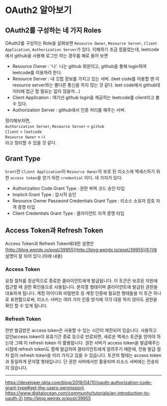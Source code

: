# OAuth2 알아보기
## OAuth2를 구성하는 네 가지 Roles
OAuth2를 구성하는 Role을 살펴보면 `Resource Owner`, `Resource Server`, `Client Application`, `Authorization Server`가 있다. 이해하기 조금 힘들었는데, leetcode에서 github을 사용해 로그인 하는 경우를 예로 들어 보면
* Resource Owner : '나'. 나는 github 회원이고, github을 통해 login하여 leetcode를 이용하려 한다.
* Resource Server : 내 깃헙 정보를 가지고 있는 서버. (leet code를 이용할 땐 이 resource server와는 별다른 통신을 하지 않는 것 같다. leet code에서 github데이터에 접근 할 필요는 없지 않을까...)
* Client Application : 여기선 github login을 제공하는 leetcode를 client라고 볼 수 있다.
* Authorization Server : github에서 인증 처리를 해주는 서버.

정리해보자면,\
`Authorization Server`, `Resource Server` = `github`\
`Client` = `leetcode`\
`Resource Owner` = `나` \
라고 정리할 수 있을 것 같다.
## Grant Type
`Grant`란 `Client Application`이 `Resource Owner`의 보호 된 리소스에 액세스하기 위한 `access token`을 얻기 위한 `credential` 이다. 네 가지가 있다.
* Authorization Code Grant Type : 권한 부여 코드 승인 타입
* Implicit Grant Type : 암시적 승인
* Resource Owner Password Credentials Grant Type : 리소스 소유자 암호 자격 증명 타입
* Client Credentials Grant Type : 클라이언트 자격 증명 타입
## Access Token과 Refresh Token
Access Token과 Refresh Token에대한 설명은 [http://blog.weirdx.io/post/39955](http://blog.weirdx.io/post/39955)여기에 설명이 잘 되어 있다.(아래 내용)
### Access Token
요청 절차를 정상적으로 종료한 클라이언트에게 발급됩니다. 이 토큰은 보호된 자원에 접근할 때 권한 확인용으로 사용됩니다. 문자열 형태이며 클라이언트에 발급된 권한을 대표하게 됩니다. 계정 아이디와 비밀번호 등 계정 인증에 필요한 형태들을 이 토큰 하나로 표현함으로써, 리소스 서버는 여러 가지 인증 방식에 각각 대응 하지 않아도 권한을 확인 할 수 있게 됩니다.
### Refresh Token
한번 발급받은 access token은 사용할 수 있는 시간이 제한되어 있습니다. 사용하고 있던access token이 유효기간 종료 등으로 만료되면, 새로운 액세스 토큰을 얻어야 하는데 그때 이 refresh token 이 활용됩니다. 권한 서버가 access token을 발급해주는 시점에 refresh token도 함께 발급하여 클라이언트에게 알려주기 때문에, 전용 발급 절차 없이 refresh token을 미리 가지고 있을 수 있습니다. 토큰의 형태는 access token과 동일하게 문자열 형태입니다. 단 권한 서버에서만 활용되며 리소스 서버에는 전송되지 않습니다.

---
https://developer.okta.com/blog/2018/04/10/oauth-authorization-code-grant-type#get-the-users-permission\
https://www.digitalocean.com/community/tutorials/an-introduction-to-oauth-2\
http://blog.weirdx.io/post/39955